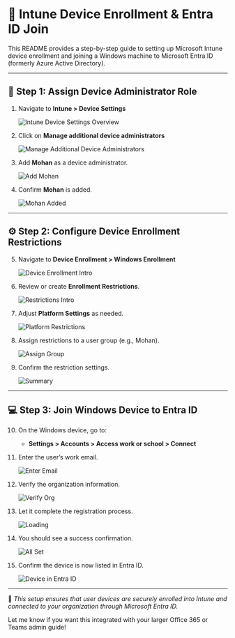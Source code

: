 # 📘 Intune Device Enrollment & Entra ID Join

This README provides a step-by-step guide to setting up Microsoft Intune device enrollment and joining a Windows machine to Microsoft Entra ID (formerly Azure Active Directory).

---

## 🔐 Step 1: Assign Device Administrator Role

1. Navigate to **Intune > Device Settings**
   
   ![Intune Device Settings Overview](https://github.com/user-attachments/assets/b61454f7-7132-4dbe-b65b-fee6f0832b0f)

2. Click on **Manage additional device administrators**

   ![Manage Additional Device Administrators](https://github.com/user-attachments/assets/2c690918-74d8-4667-92c5-851f2680a213)

3. Add **Mohan** as a device administrator.

   ![Add Mohan](https://github.com/user-attachments/assets/ad5891ff-3b0d-4b20-b496-65582db0bf70)

4. Confirm **Mohan** is added.

   ![Mohan Added](https://github.com/user-attachments/assets/30471b79-9b32-446c-98d9-2dee5f2b7c6d)

---

## ⚙️ Step 2: Configure Device Enrollment Restrictions

5. Navigate to **Device Enrollment > Windows Enrollment**

   ![Device Enrollment Intro](https://github.com/user-attachments/assets/e875e9a1-37de-45e9-8096-e79f9d88ea18)

6. Review or create **Enrollment Restrictions**.

   ![Restrictions Intro](https://github.com/user-attachments/assets/0613ccf0-6bc9-47c5-811e-7835bcc00a2e)

7. Adjust **Platform Settings** as needed.

   ![Platform Restrictions](https://github.com/user-attachments/assets/9a7414d3-4a6c-4072-b91b-9cc6cdb45771)

8. Assign restrictions to a user group (e.g., Mohan).

   ![Assign Group](https://github.com/user-attachments/assets/cd0d8b66-4ea8-430e-b724-c8d07ecb2607)

9. Confirm the restriction settings.

   ![Summary](https://github.com/user-attachments/assets/d30d0ea5-b7f9-4436-abe0-a5629e834ff2)

---

## 💻 Step 3: Join Windows Device to Entra ID

10. On the Windows device, go to:
    - **Settings > Accounts > Access work or school > Connect**

11. Enter the user’s work email.

    ![Enter Email](https://github.com/user-attachments/assets/4c9dc09b-3a15-4feb-baf3-eeb5291a4012)

12. Verify the organization information.

    ![Verify Org](https://github.com/user-attachments/assets/d710cbf0-c647-4358-b336-e7a2801a4195)

13. Let it complete the registration process.

    ![Loading](https://github.com/user-attachments/assets/39a5f573-f317-4f3c-a4b3-11a5b5126739)

14. You should see a success confirmation.

    ![All Set](https://github.com/user-attachments/assets/8068eec1-f911-4ed3-8e51-0f557240d51a)

15. Confirm the device is now listed in Entra ID.

    ![Device in Entra ID](https://github.com/user-attachments/assets/e3fe8e7c-cc65-4240-a99f-385220d8d604)

---

📌 *This setup ensures that user devices are securely enrolled into Intune and connected to your organization through Microsoft Entra ID.*

Let me know if you want this integrated with your larger Office 365 or Teams admin guide!
